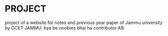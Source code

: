 # PROJECT
project of a website for notes and previous year paper of Jammu university  
by GCET JAMMU. 
kya be noobies bhai ha contributor AB

